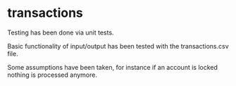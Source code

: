 # transactions


Testing has been done via unit tests. 

Basic functionality of input/output has been tested with the transactions.csv file. 

Some assumptions have been taken, for instance if an account is locked nothing is processed anymore. 

